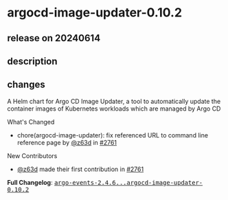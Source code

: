# argocd-image-updater-0.10.2

## release on 20240614

## description

## changes

A Helm chart for Argo CD Image Updater, a tool to automatically update the container images of Kubernetes workloads which are managed by Argo CD

What's Changed

* chore(argocd-image-updater): fix referenced URL to command line reference page by <a class="user-mention notranslate" data-hovercard-type="user" data-hovercard-url="/users/z63d/hovercard" data-octo-click="hovercard-link-click" data-octo-dimensions="link_type:self" href="https://github.com/z63d">@z63d</a> in <a class="issue-link js-issue-link" data-error-text="Failed to load title" data-id="2349087491" data-permission-text="Title is private" data-url="https://github.com/argoproj/argo-helm/issues/2761" data-hovercard-type="pull_request" data-hovercard-url="/argoproj/argo-helm/pull/2761/hovercard" href="https://github.com/argoproj/argo-helm/pull/2761">#2761</a>

New Contributors

* <a class="user-mention notranslate" data-hovercard-type="user" data-hovercard-url="/users/z63d/hovercard" data-octo-click="hovercard-link-click" data-octo-dimensions="link_type:self" href="https://github.com/z63d">@z63d</a> made their first contribution in <a class="issue-link js-issue-link" data-error-text="Failed to load title" data-id="2349087491" data-permission-text="Title is private" data-url="https://github.com/argoproj/argo-helm/issues/2761" data-hovercard-type="pull_request" data-hovercard-url="/argoproj/argo-helm/pull/2761/hovercard" href="https://github.com/argoproj/argo-helm/pull/2761">#2761</a>

<strong>Full Changelog</strong>: <a class="commit-link" href="https://github.com/argoproj/argo-helm/compare/argo-events-2.4.6...argocd-image-updater-0.10.2"><tt>argo-events-2.4.6...argocd-image-updater-0.10.2</tt></a>

